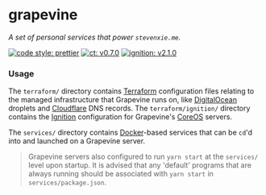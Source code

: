 # grapevine
*A set of personal services that power `stevenxie.me`.*

[![code style: prettier](https://img.shields.io/badge/code_style-prettier-ff69b4.svg)](https://github.com/prettier/prettier) [![ct: v0.7.0](https://img.shields.io/badge/ct-v0.7.0-green.svg)](https://github.com/coreos/container-linux-config-transpiler/releases/tag/v0.7.0) [![ignition: v2.1.0](https://img.shields.io/badge/ignition-v2.1.0-blue.svg)](https://coreos.com/ignition/docs/latest/configuration-v2_1.html)

### Usage
The `terraform/` directory contains [Terraform](https://www.terraform.io) configuration files relating to the managed infrastructure that Grapevine runs on, like [DigitalOcean](https://www.digitalocean.com) droplets and [Cloudflare](https://www.cloudflare.com) DNS records. The `terraform/ignition/` directory contains the [Ignition](https://coreos.com/ignition/) configuration for Grapevine's [CoreOS](https://coreos.com/os/docs/latest/) servers.

The `services/` directory contains [Docker](https://www.docker.com)-based services that can be `cd`'d into and launched on a Grapevine server.

> Grapevine servers also configured to run `yarn start` at the `services/` level upon startup. It is advised that any 'default' programs that are always running should be associated with `yarn start` in `services/package.json`.
